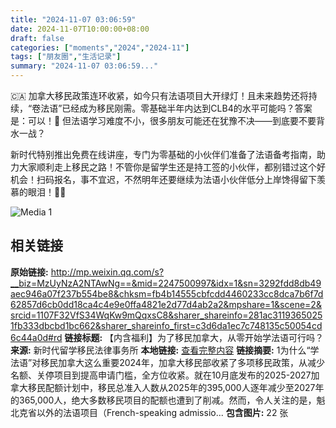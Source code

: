 ```yaml
---
title: "2024-11-07 03:06:59"
date: 2024-11-07T10:00:00+08:00
draft: false
categories: ["moments","2024","2024-11"]
tags: ["朋友圈","生活记录"]
summary: "2024-11-07 03:06:59..."
---
```


🇨🇦 加拿大移民政策连环收紧，如今只有法语项目大开绿灯！且未来趋势还将持续，“卷法语”已经成为移民刚需。零基础半年内达到CLB4的水平可能吗？答案是：可以！🎉 但法语学习难度不小，很多朋友可能还在犹豫不决——到底要不要背水一战？

新时代特别推出免费在线讲座，专门为零基础的小伙伴们准备了法语备考指南，助力大家顺利走上移民之路！不管你是留学生还是持工签的小伙伴，都别错过这个好机会！扫码报名，事不宜迟，不然明年还要继续为法语小伙伴低分上岸馋得留下羡慕的眼泪！💪📘

![Media 1](/Moments/photos/2024-11-07/202411070306590.jpg)

## 相关链接

**原始链接:** http://mp.weixin.qq.com/s?__biz=MzUyNzA2NTAwNg==&mid=2247500997&idx=1&sn=3292fdd8db49aec946a07f237b554be8&chksm=fb4b14555cbfcdd4460233cc8dca7b6f7d62857d6cb0dd18ca4c4e9e0ffa4821e2d77d4ab2a2&mpshare=1&scene=2&srcid=1107F32VfS34WqKw9mQqxsC8&sharer_shareinfo=281ac31193650251fb333dbcbd1bc662&sharer_shareinfo_first=c3d6da1ec7c748135c50054cd6c44a0d#rd
**链接标题:** 【内含福利】为了移民加拿大，从零开始学法语可行吗？
**来源:** 新时代留学移民法律事务所
**本地链接:** [查看完整内容](/link_content/2024/11/2024-11-07/link_content/)
**链接摘要:** 1为什么“学法语”对移民加拿大这么重要2024年，加拿大移民部收紧了多项移民政策，从减少名额、关停项目到提高申请门槛，全方位收紧。就在10月底发布的2025-2027加拿大移民配额计划中，移民总准入人数从2025年的395,000人逐年减少至2027年的365,000人，绝大多数移民项目的配额也遭到了削减。然而，令人关注的是，魁北克省以外的法语项目（French-speaking admissio...
**包含图片:** 22 张

